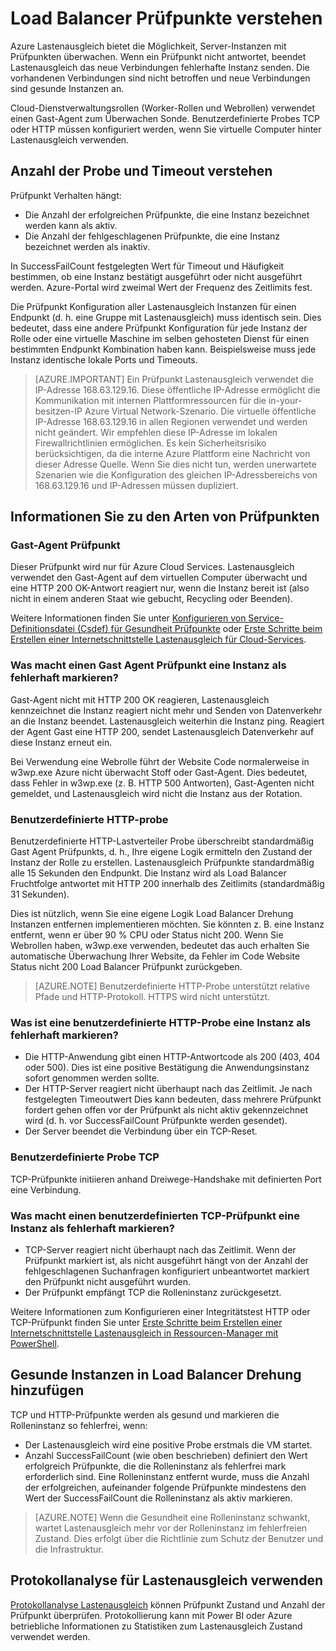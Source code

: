 <properties
  pageTitle="Benutzerdefinierte Probes Balancer laden und Überwachung des Integritätsstatus | Microsoft Azure"
  description="Erfahren Sie, wie benutzerdefinierte Probes für Azure Lastenausgleich verwenden, um Instanzen hinter Lastenausgleich"
  services="load-balancer"
  documentationCenter="na"
  authors="sdwheeler"
  manager="carmonm"
  editor=""
  tags="azure-resource-manager"
/>
<tags
  ms.service="load-balancer"
  ms.devlang="na"
  ms.topic="article"
  ms.tgt_pltfrm="na"
  ms.workload="infrastructure-services"
  ms.date="10/24/2016"
  ms.author="sewhee" />

# <a name="understand-load-balancer-probes"></a>Load Balancer Prüfpunkte verstehen

Azure Lastenausgleich bietet die Möglichkeit, Server-Instanzen mit Prüfpunkten überwachen. Wenn ein Prüfpunkt nicht antwortet, beendet Lastenausgleich das neue Verbindungen fehlerhafte Instanz senden. Die vorhandenen Verbindungen sind nicht betroffen und neue Verbindungen sind gesunde Instanzen an.

Cloud-Dienstverwaltungsrollen (Worker-Rollen und Webrollen) verwendet einen Gast-Agent zum Überwachen Sonde. Benutzerdefinierte Probes TCP oder HTTP müssen konfiguriert werden, wenn Sie virtuelle Computer hinter Lastenausgleich verwenden.

## <a name="understand-probe-count-and-timeout"></a>Anzahl der Probe und Timeout verstehen

Prüfpunkt Verhalten hängt:

- Die Anzahl der erfolgreichen Prüfpunkte, die eine Instanz bezeichnet werden kann als aktiv.
- Die Anzahl der fehlgeschlagenen Prüfpunkte, die eine Instanz bezeichnet werden als inaktiv.

In SuccessFailCount festgelegten Wert für Timeout und Häufigkeit bestimmen, ob eine Instanz bestätigt ausgeführt oder nicht ausgeführt werden. Azure-Portal wird zweimal Wert der Frequenz des Zeitlimits fest.

Die Prüfpunkt Konfiguration aller Lastenausgleich Instanzen für einen Endpunkt (d. h. eine Gruppe mit Lastenausgleich) muss identisch sein. Dies bedeutet, dass eine andere Prüfpunkt Konfiguration für jede Instanz der Rolle oder eine virtuelle Maschine im selben gehosteten Dienst für einen bestimmten Endpunkt Kombination haben kann. Beispielsweise muss jede Instanz identische lokale Ports und Timeouts.

>[AZURE.IMPORTANT] Ein Prüfpunkt Lastenausgleich verwendet die IP-Adresse 168.63.129.16. Diese öffentliche IP-Adresse ermöglicht die Kommunikation mit internen Plattformressourcen für die in-your-besitzen-IP Azure Virtual Network-Szenario. Die virtuelle öffentliche IP-Adresse 168.63.129.16 in allen Regionen verwendet und werden nicht geändert. Wir empfehlen diese IP-Adresse im lokalen Firewallrichtlinien ermöglichen. Es kein Sicherheitsrisiko berücksichtigen, da die interne Azure Plattform eine Nachricht von dieser Adresse Quelle. Wenn Sie dies nicht tun, werden unerwartete Szenarien wie die Konfiguration des gleichen IP-Adressbereichs von 168.63.129.16 und IP-Adressen müssen dupliziert.

## <a name="learn-about-the-types-of-probes"></a>Informationen Sie zu den Arten von Prüfpunkten

### <a name="guest-agent-probe"></a>Gast-Agent Prüfpunkt

Dieser Prüfpunkt wird nur für Azure Cloud Services. Lastenausgleich verwendet den Gast-Agent auf dem virtuellen Computer überwacht und eine HTTP 200 OK-Antwort reagiert nur, wenn die Instanz bereit ist (also nicht in einem anderen Staat wie gebucht, Recycling oder Beenden).

Weitere Informationen finden Sie unter [Konfigurieren von Service-Definitionsdatei (Csdef) für Gesundheit Prüfpunkte](https://msdn.microsoft.com/library/azure/ee758710.aspx) oder [Erste Schritte beim Erstellen einer Internetschnittstelle Lastenausgleich für Cloud-Services](load-balancer-get-started-internet-classic-cloud.md#check-load-balancer-health-status-for-cloud-services).

### <a name="what-makes-a-guest-agent-probe-mark-an-instance-as-unhealthy"></a>Was macht einen Gast Agent Prüfpunkt eine Instanz als fehlerhaft markieren?

Gast-Agent nicht mit HTTP 200 OK reagieren, Lastenausgleich kennzeichnet die Instanz reagiert nicht mehr und Senden von Datenverkehr an die Instanz beendet. Lastenausgleich weiterhin die Instanz ping. Reagiert der Agent Gast eine HTTP 200, sendet Lastenausgleich Datenverkehr auf diese Instanz erneut ein.

Bei Verwendung eine Webrolle führt der Website Code normalerweise in w3wp.exe Azure nicht überwacht Stoff oder Gast-Agent. Dies bedeutet, dass Fehler in w3wp.exe (z. B. HTTP 500 Antworten), Gast-Agenten nicht gemeldet, und Lastenausgleich wird nicht die Instanz aus der Rotation.

### <a name="http-custom-probe"></a>Benutzerdefinierte HTTP-probe

Benutzerdefinierte HTTP-Lastverteiler Probe überschreibt standardmäßig Gast Agent Prüfpunkts, d. h., Ihre eigene Logik ermitteln den Zustand der Instanz der Rolle zu erstellen. Lastenausgleich Prüfpunkte standardmäßig alle 15 Sekunden den Endpunkt. Die Instanz wird als Load Balancer Fruchtfolge antwortet mit HTTP 200 innerhalb des Zeitlimits (standardmäßig 31 Sekunden).

Dies ist nützlich, wenn Sie eine eigene Logik Load Balancer Drehung Instanzen entfernen implementieren möchten. Sie könnten z. B. eine Instanz entfernt, wenn er über 90 % CPU oder Status nicht 200. Wenn Sie Webrollen haben, w3wp.exe verwenden, bedeutet das auch erhalten Sie automatische Überwachung Ihrer Website, da Fehler im Code Website Status nicht 200 Load Balancer Prüfpunkt zurückgeben.

>[AZURE.NOTE] Benutzerdefinierte HTTP-Probe unterstützt relative Pfade und HTTP-Protokoll. HTTPS wird nicht unterstützt.

### <a name="what-makes-an-http-custom-probe-mark-an-instance-as-unhealthy"></a>Was ist eine benutzerdefinierte HTTP-Probe eine Instanz als fehlerhaft markieren?

- Die HTTP-Anwendung gibt einen HTTP-Antwortcode als 200 (403, 404 oder 500). Dies ist eine positive Bestätigung die Anwendungsinstanz sofort genommen werden sollte.
- Der HTTP-Server reagiert nicht überhaupt nach das Zeitlimit. Je nach festgelegten Timeoutwert Dies kann bedeuten, dass mehrere Prüfpunkt fordert gehen offen vor der Prüfpunkt als nicht aktiv gekennzeichnet wird (d. h. vor SuccessFailCount Prüfpunkte werden gesendet).
- Der Server beendet die Verbindung über ein TCP-Reset.

### <a name="tcp-custom-probe"></a>Benutzerdefinierte Probe TCP

TCP-Prüfpunkte initiieren anhand Dreiwege-Handshake mit definierten Port eine Verbindung.

### <a name="what-makes-a-tcp-custom-probe-mark-an-instance-as-unhealthy"></a>Was macht einen benutzerdefinierten TCP-Prüfpunkt eine Instanz als fehlerhaft markieren?

- TCP-Server reagiert nicht überhaupt nach das Zeitlimit. Wenn der Prüfpunkt markiert ist, als nicht ausgeführt hängt von der Anzahl der fehlgeschlagenen Suchanfragen konfiguriert unbeantwortet markiert den Prüfpunkt nicht ausgeführt wurden.
- Der Prüfpunkt empfängt TCP die Rolleninstanz zurückgesetzt.

Weitere Informationen zum Konfigurieren einer Integritätstest HTTP oder TCP-Prüfpunkt finden Sie unter [Erste Schritte beim Erstellen einer Internetschnittstelle Lastenausgleich in Ressourcen-Manager mit PowerShell](load-balancer-get-started-internet-arm-ps.md#create-lb-rules-nat-rules-a-probe-and-a-load-balancer).

## <a name="add-healthy-instances-back-into-load-balancer-rotation"></a>Gesunde Instanzen in Load Balancer Drehung hinzufügen

TCP und HTTP-Prüfpunkte werden als gesund und markieren die Rolleninstanz so fehlerfrei, wenn:

- Der Lastenausgleich wird eine positive Probe erstmals die VM startet.
- Anzahl SuccessFailCount (wie oben beschrieben) definiert den Wert erfolgreich Prüfpunkte, die die Rolleninstanz als fehlerfrei mark erforderlich sind. Eine Rolleninstanz entfernt wurde, muss die Anzahl der erfolgreichen, aufeinander folgende Prüfpunkte mindestens den Wert der SuccessFailCount die Rolleninstanz als aktiv markieren.

>[AZURE.NOTE] Wenn die Gesundheit eine Rolleninstanz schwankt, wartet Lastenausgleich mehr vor der Rolleninstanz im fehlerfreien Zustand. Dies erfolgt über die Richtlinie zum Schutz der Benutzer und die Infrastruktur.

## <a name="use-log-analytics-for-load-balancer"></a>Protokollanalyse für Lastenausgleich verwenden

[Protokollanalyse Lastenausgleich](load-balancer-monitor-log.md) können Prüfpunkt Zustand und Anzahl der Prüfpunkt überprüfen. Protokollierung kann mit Power BI oder Azure betriebliche Informationen zu Statistiken zum Lastenausgleich Zustand verwendet werden.
